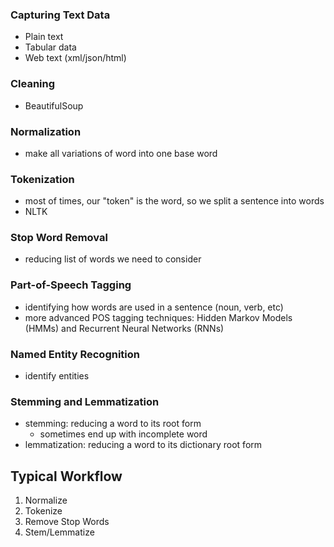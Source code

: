 ### Capturing Text Data
- Plain text
- Tabular data
- Web text (xml/json/html)

### Cleaning
- BeautifulSoup

### Normalization
- make all variations of word into one base word

### Tokenization
- most of times, our "token" is the word, so we split a sentence into words
- NLTK

### Stop Word Removal
- reducing list of words we need to consider

### Part-of-Speech Tagging
- identifying how words are used in a sentence (noun, verb, etc)
- more advanced POS tagging techniques: Hidden Markov Models (HMMs) and Recurrent Neural Networks (RNNs)

### Named Entity Recognition
- identify entities 

### Stemming and Lemmatization
- stemming: reducing a word to its root form
	- sometimes end up with incomplete word
- lemmatization: reducing a word to its dictionary root form


## Typical Workflow
1. Normalize
2. Tokenize
3. Remove Stop Words
4. Stem/Lemmatize